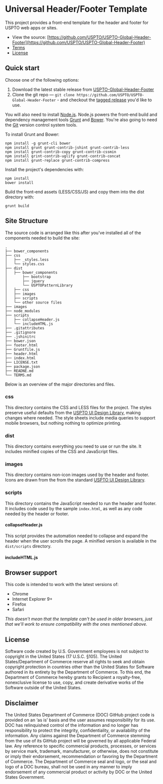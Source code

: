 Universal Header/Footer Template
==============

This project provides a front-end template for the header and footer
for USPTO web apps or sites.

- View the source: [https://github.com/USPTO/USPTO-Global-Header-Footer](https://github.com/USPTO/USPTO-Global-Header-Footer)
- [Terms](TERMS.md)
- [License](LICENSE.txt)

## Quick start

Choose one of the following options:
1. Download the latest stable release from
   [USPTO-Global-Header-Footer](https://github.com/USPTO/USPTO-Global-Header-Footer)
2. Clone the git repo — `git clone
   https://github.com/USPTO/USPTO-Global-Header-Footer` - and checkout the
   [tagged release](https://github.com/USPTO/USPTO-Global-Header-Footer/releases)
   you'd like to use.

You will also need to install [Node.js](https://nodejs.org/en/).
Node.js powers the front-end build and dependency management tools
[Grunt](http://gruntjs.com/) and [Bower](http://bower.io/). You're also
going to need the [Git](https://git-scm.com/) version control system
tools.

To install Grunt and Bower:
```
npm install -g grunt-cli bower
npm install grunt grunt-contrib-jshint grunt-contrib-less
npm install grunt-contrib-copy grunt-contrib-cssmin
npm install grint-contrib-uglify grunt-contrib-concat
npm install grunt-replace grunt-contrib-compress
```

Install the project's dependencies with:
```
npm install
bower install
```

Build the front-end assets (LESS/CSS/JS) and copy them into the dist
directory with:
```
grunt build
```

## Site Structure

The source code is arranged like this after you've installed
all of the components needed to build the site:

```
.
├── bower_components
├── css
│   ├── _styles.less
│   └── styles.css
├── dist
│   ├── bower_components
│       ├── bootstrap
│       ├── jquery
│       └── USPTOPatternLibrary
│   ├── css
│   ├── images
│   ├── scripts
│   └── other source files
├── images
├── node_modules
├── scripts
│   ├── collapseHeader.js
│   └── includeHTML.js
├── .gitattributes
├── .gitignore
├── .jshinitrc
├── bower.json
├── footer.html
├── Gruntfile.js
├── header.html
├── index.html
├── LICENSE.txt
├── package.json
├── READNE.md
└── TERMS.md
```
Below is an overview of the major directories and files.

### css

This directory contains the CSS and LESS files for the project. The styles
preserve useful defaults from the
[USPTO UI Design Library](https://uspto.github.io/designpatterns/), making
changes where needed. The style sheets include media queries to support mobile
browsers, but nothing nothing to optimize printing.

### dist

This directory contains everything you need to use or run the site. It includes
minified copies of the CSS and JavaScript files.

### images

This directory contains non-icon images used by the header and footer. Icons
are drawn from the from the standard
[USPTO UI Design Library](https://uspto.github.io/designpatterns/).

### scripts

This directory contains the JavaScript needed to run the header and footer.
It includes code used by the sample `index.html`, as well as any code needed
by the header or footer.

#### collapseHeader.js

This script provides the automation needed to collapse and expand the header
when the user scrolls the page. A minified version is available in the
`dist/scripts` directory.

#### includeHTML.js

## Browser support

This code is intended to work with the latest versions of:
* Chrome
* Internet Explorer 9+
* Firefox
* Safari

*This doesn't mean that the template can't be used in older browsers,
just that we'll work to ensure compatibility with the ones mentioned above.*

## License

Software code created by U.S. Government employees is not subject to copyright
in the United States (17 U.S.C. §105). The United States/Department of Commerce
reserve all rights to seek and obtain copyright protection in countries other
than the United States for Software authored in its entirety by the Department
of Commerce.  To this end, the Department of Commerce hereby grants to Recipient
a royalty-free, nonexclusive license to use, copy, and create derivative works
of the Software outside of the United States.

## Disclaimer

The United States Department of Commerce (DOC) GitHub project code is provided
on an ‘as is’ basis and the user assumes responsibility for its use. DOC has
relinquished control of the information and no longer has responsibility to
protect the integrity, confidentiality, or availability of the information.
Any claims against the Department of Commerce stemming from the use of its
GitHub project will be governed by all applicable Federal law. Any reference
to specific commercial products, processes, or services by service mark,
trademark, manufacturer, or otherwise, does not constitute or imply their
endorsement, recommendation or favoring by the Department of Commerce. The
Department of Commerce seal and logo, or the seal and logo of a DOC bureau,
shall not be used in any manner to imply endorsement of any commercial product
or activity by DOC or the United States Government.